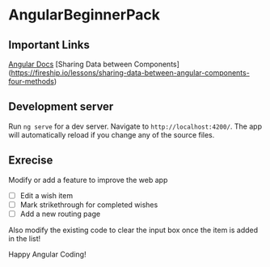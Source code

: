 # AngularBeginnerPack

## Important Links
[Angular Docs](https://angular.io/docs)
[Sharing Data between Components] (https://fireship.io/lessons/sharing-data-between-angular-components-four-methods)

## Development server

Run `ng serve` for a dev server. Navigate to `http://localhost:4200/`. The app will automatically reload if you change any of the source files.

## Exrecise
Modify or add a feature to improve the web app
- [ ] Edit a wish item
- [ ] Mark strikethrough for completed wishes
- [ ] Add a new routing page

Also modify the existing code to clear the input box once the item is added in the list!

Happy Angular Coding!
